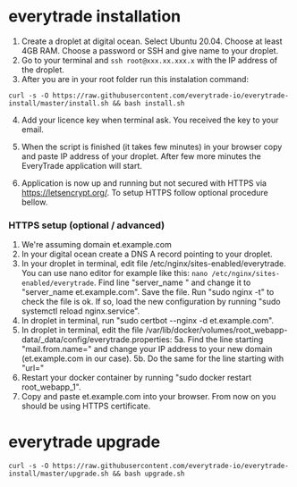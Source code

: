 # everytrade installation

1. Create a droplet at digital ocean. Select Ubuntu 20.04. Choose at least 4GB RAM. Choose a password or SSH and give name to your droplet.
2. Go to your terminal and ```ssh root@xxx.xx.xxx.x``` with the IP address of the droplet.
3. After you are in your root folder run this instalation command:

```shell
curl -s -O https://raw.githubusercontent.com/everytrade-io/everytrade-install/master/install.sh && bash install.sh
```
4. Add your licence key when terminal ask. You received the key to your email. 
5. When the script is finished (it takes few minutes) in your browser copy and paste IP address of your droplet. After few more minutes the EveryTrade application will start.

6. Application is now up and running but not secured with HTTPS via https://letsencrypt.org/. To setup HTTPS follow optional procedure bellow.

### HTTPS setup (optional / advanced)

1. We're assuming domain et.example.com
2. In your digital ocean create a DNS A record pointing to your droplet.
3. In your droplet in terminal, edit file /etc/nginx/sites-enabled/everytrade. You can use nano editor for example like this: ```nano /etc/nginx/sites-enabled/everytrade```. Find line "server_name <droplet ip address>" and change it to "server_name et.example.com". Save the file. Run "sudo nginx -t" to check the file is ok. If so, load the new configuration by running "sudo systemctl reload nginx.service".
4. In droplet in terminal, run "sudo certbot --nginx -d et.example.com".
5. In droplet in terminal, edit the file /var/lib/docker/volumes/root_webapp-data/_data/config/everytrade.properties:
  5a. Find the line starting "mail.from.name=" and change your IP address to your new domain (et.example.com in our case).
  5b. Do the same for the line starting with "url="
6. Restart your docker container by running "sudo docker restart root_webapp_1".
7. Copy and paste et.example.com into your browser. From now on you should be using HTTPS certificate.  

# everytrade upgrade

```shell
curl -s -O https://raw.githubusercontent.com/everytrade-io/everytrade-install/master/upgrade.sh && bash upgrade.sh
```
